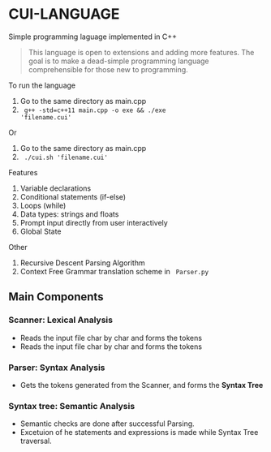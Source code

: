 # CUI-LANGUAGE
Simple programming laguage implemented in C++

> This language is open to extensions and adding more features. The goal is to make a dead-simple programming language comprehensible for those new to programming.


To run the language
1. Go to the same directory as main.cpp
2. <code> g++ -std=c++11 main.cpp -o exe && ./exe 'filename.cui' </code>


Or

1. Go to the same directory as main.cpp
2. <code> ./cui.sh 'filename.cui'</code>


Features
1. Variable declarations
2. Conditional statements (if-else)
4. Loops (while)
5. Data types: strings and floats
6. Prompt input directly from user interactively
7. Global State


Other
1. Recursive Descent Parsing Algorithm
2. Context Free Grammar translation scheme in <code> Parser.py </code>


## Main Components

### Scanner: Lexical Analysis
* Reads the input file char by char and forms the tokens
* Reads the input file char by char and forms the tokens
  
  
### Parser: Syntax Analysis
* Gets the tokens generated from the Scanner, and forms the <b> Syntax Tree </b>

### Syntax tree: Semantic Analysis
* Semantic checks are done after successful Parsing.
* Excetuion of he statements and expressions is made while Syntax Tree traversal.




  
